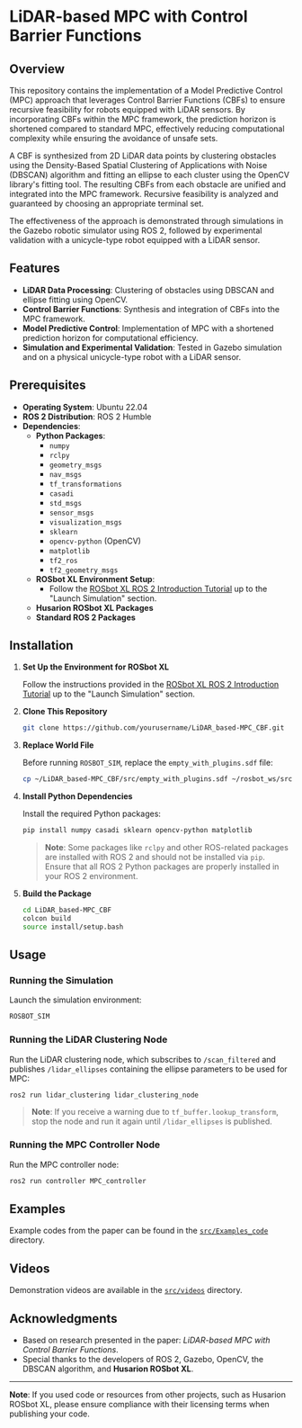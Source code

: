 
# LiDAR-based MPC with Control Barrier Functions

## Overview

This repository contains the implementation of a Model Predictive Control (MPC) approach that leverages Control Barrier Functions (CBFs) to ensure recursive feasibility for robots equipped with LiDAR sensors. By incorporating CBFs within the MPC framework, the prediction horizon is shortened compared to standard MPC, effectively reducing computational complexity while ensuring the avoidance of unsafe sets.

A CBF is synthesized from 2D LiDAR data points by clustering obstacles using the Density-Based Spatial Clustering of Applications with Noise (DBSCAN) algorithm and fitting an ellipse to each cluster using the OpenCV library's fitting tool. The resulting CBFs from each obstacle are unified and integrated into the MPC framework. Recursive feasibility is analyzed and guaranteed by choosing an appropriate terminal set.

The effectiveness of the approach is demonstrated through simulations in the Gazebo robotic simulator using ROS 2, followed by experimental validation with a unicycle-type robot equipped with a LiDAR sensor.

## Features

- **LiDAR Data Processing**: Clustering of obstacles using DBSCAN and ellipse fitting using OpenCV.
- **Control Barrier Functions**: Synthesis and integration of CBFs into the MPC framework.
- **Model Predictive Control**: Implementation of MPC with a shortened prediction horizon for computational efficiency.
- **Simulation and Experimental Validation**: Tested in Gazebo simulation and on a physical unicycle-type robot with a LiDAR sensor.

## Prerequisites

- **Operating System**: Ubuntu 22.04
- **ROS 2 Distribution**: ROS 2 Humble
- **Dependencies**:
  - **Python Packages**:
    - `numpy`
    - `rclpy`
    - `geometry_msgs`
    - `nav_msgs`
    - `tf_transformations`
    - `casadi`
    - `std_msgs`
    - `sensor_msgs`
    - `visualization_msgs`
    - `sklearn`
    - `opencv-python` (OpenCV)
    - `matplotlib`
    - `tf2_ros`
    - `tf2_geometry_msgs`
  - **ROSbot XL Environment Setup**:
    - Follow the [ROSbot XL ROS 2 Introduction Tutorial](https://husarion.com/tutorials/ros2-tutorials/1-ros2-introduction/) up to the "Launch Simulation" section.
  - **Husarion ROSbot XL Packages**
  - **Standard ROS 2 Packages**

## Installation

1. **Set Up the Environment for ROSbot XL**

   Follow the instructions provided in the [ROSbot XL ROS 2 Introduction Tutorial](https://husarion.com/tutorials/ros2-tutorials/1-ros2-introduction/) up to the "Launch Simulation" section.

2. **Clone This Repository**

   ```bash
   git clone https://github.com/yourusername/LiDAR_based-MPC_CBF.git
   ```

3. **Replace World File**

   Before running `ROSBOT_SIM`, replace the `empty_with_plugins.sdf` file:

   ```bash
   cp ~/LiDAR_based-MPC_CBF/src/empty_with_plugins.sdf ~/rosbot_ws/src/husarion_gz_worlds/worlds/
   ```

4. **Install Python Dependencies**

   Install the required Python packages:

   ```bash
   pip install numpy casadi sklearn opencv-python matplotlib
   ```

   > **Note**: Some packages like `rclpy` and other ROS-related packages are installed with ROS 2 and should not be installed via `pip`. Ensure that all ROS 2 Python packages are properly installed in your ROS 2 environment.

5. **Build the Package**

   ```bash
   cd LiDAR_based-MPC_CBF
   colcon build
   source install/setup.bash
   ```

## Usage

### Running the Simulation

Launch the simulation environment:

```bash
ROSBOT_SIM
```

### Running the LiDAR Clustering Node

Run the LiDAR clustering node, which subscribes to `/scan_filtered` and publishes `/lidar_ellipses` containing the ellipse parameters to be used for MPC:

```bash
ros2 run lidar_clustering lidar_clustering_node
```

> **Note**: If you receive a warning due to `tf_buffer.lookup_transform`, stop the node and run it again until `/lidar_ellipses` is published.

### Running the MPC Controller Node

Run the MPC controller node:

```bash
ros2 run controller MPC_controller
```

## Examples

Example codes from the paper can be found in the [`src/Examples_code`](src/Examples_code) directory.

## Videos

Demonstration videos are available in the [`src/videos`](src/videos) directory.

## Acknowledgments

- Based on research presented in the paper: *LiDAR-based MPC with Control Barrier Functions*.
- Special thanks to the developers of ROS 2, Gazebo, OpenCV, the DBSCAN algorithm, and **Husarion ROSbot XL**.

---

**Note**: If you used code or resources from other projects, such as Husarion ROSbot XL, please ensure compliance with their licensing terms when publishing your code.
